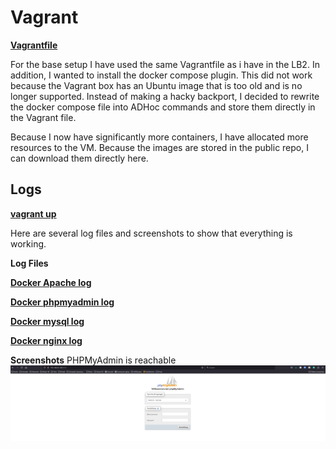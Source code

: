 # Vagrant
**[Vagrantfile](../vagrant\Vagrantfile)**

For the base setup I have used the same Vagrantfile as i have in the LB2. In addition, I wanted to install the docker compose plugin. This did not work because the Vagrant box has an Ubuntu image that is too old and is no longer supported. Instead of making a hacky backport, I decided to rewrite the docker compose file into ADHoc commands and store them directly in the Vagrant file.

Because I now have significantly more containers, I have allocated more resources to the VM.
Because the images are stored in the public repo, I can download them directly here.

## Logs

**[vagrant up](\logs\vagrant_up.log)**



Here are several log files and screenshots to show that everything is working.

**Log Files**

**[Docker Apache log](logs\apache.log)**

**[Docker phpmyadmin log](logs\phpmyadmin.log)**

**[Docker mysql log](logs\mysql.log)**

**[Docker nginx log](logs\nginx.log)**

**Screenshots**
PHPMyAdmin is reachable
![Alt text](<pics\phpmyadmin.png>)

